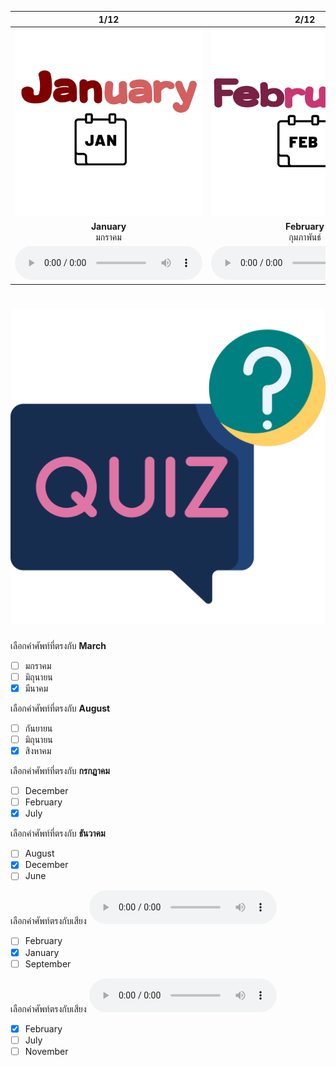 <div class="carrousel">


|1/12|2/12|3/12|4/12|5/12|6/12|7/12|8/12|9/12|10/12|11/12|12/12|
| :----: | :----: | :----: | :----: | :----: | :----: | :----: | :----: | :----: | :----: | :----: | :----: |
|![](/media/img/months__January.svg)|![](/media/img/months__February.svg)|![](/media/img/months__March.svg)|![](/media/img/months__April.svg)|![](/media/img/months__May.svg)|![](/media/img/months__June.svg)|![](/media/img/months__July.svg)|![](/media/img/months__August.svg)|![](/media/img/months__September.svg)|![](/media/img/months__October.svg)|![](/media/img/months__November.svg)|![](/media/img/months__December.svg)|
|**January**<br>มกราคม|**February**<br>กุมภาพันธ์|**March**<br>มีนาคม|**April**<br>เมษายน|**May**<br>พฤษภาคม|**June**<br>มิถุนายน|**July**<br>กรกฏาคม|**August**<br>สิงหาคม|**September**<br>กันยายน|**October**<br>ตุลาคม|**November**<br>พฤศจิกายน|**December**<br>ธันวาคม|
|![](/media/audio/January.mp3)|![](/media/audio/February.mp3)|![](/media/audio/March.mp3)|![](/media/audio/April.mp3)|![](/media/audio/May.mp3)|![](/media/audio/June.mp3)|![](/media/audio/July.mp3)|![](/media/audio/August.mp3)|![](/media/audio/September.mp3)|![](/media/audio/October.mp3)|![](/media/audio/November.mp3)|![](/media/audio/December.mp3)|

</div>



# ![icon](/media/icons/quiz.svg) 


 เลือกคำศัพท์ที่ตรงกับ **March**
 - [ ] มกราคม
 - [ ] มิถุนายน
 - [x] มีนาคม

 เลือกคำศัพท์ที่ตรงกับ **August**
 - [ ] กันยายน
 - [ ] มิถุนายน
 - [x] สิงหาคม

 เลือกคำศัพท์ที่ตรงกับ **กรกฏาคม**
 - [ ] December
 - [ ] February
 - [x] July

 เลือกคำศัพท์ที่ตรงกับ **ธันวาคม**
 - [ ] August
 - [x] December
 - [ ] June

 เลือกคำศัพท์ตรงกับเสียง ![](/media/audio/January.mp3) 
 - [ ] February
 - [x] January
 - [ ] September

 เลือกคำศัพท์ตรงกับเสียง ![](/media/audio/February.mp3) 
 - [x] February
 - [ ] July
 - [ ] November
